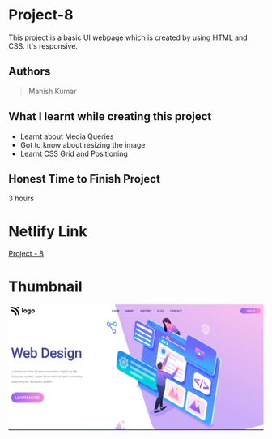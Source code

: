 
# Project-8

This project is a basic UI webpage which is created by using HTML and CSS. It's responsive.





## Authors

 >Manish Kumar


## What I learnt while creating this project

- Learnt about Media Queries
- Got to know about resizing the image
- Learnt CSS Grid and Positioning



## Honest Time to Finish Project

3 hours



# Netlify Link

[Project - 8](https://project-8-mk.netlify.app/)

# Thumbnail

![thumbnail_pic](thumbnail.jpg)
